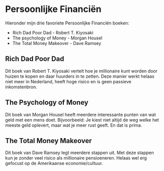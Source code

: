 # Persoonlijke Financiën

Hieronder mijn drie favoriete Persoonlijke Financiën boeken:

- Rich Dad Poor Dad - Robert T. Kiyosaki
- The psychology of Money - Morgan Housel
- The Total Money Makeover - Dave Ramsey

## Rich Dad Poor Dad

Dit boek van Robert T. Kiyosaki vertelt hoe je millionaire kunt worden door huizen te kopen en daar huurders in te zetten. 
Deze manier werkt helaas niet meer in Nederland, heeft hoge risico en is geen passieve inkomstenbron.

## The Psychology of Money

Dit boek van Morgan Housel heeft meerdere interessante punten van wat geld met een mens doet. 
Bijvoorbeeld: Je kiest niet altijd de weg welke het meeste geld oplevert, maar wat je meer rust geeft. En dat is prima.

## The Total Money Makeover

Dit boek van Dave Ramsey legt meerdere stappen uit. Met deze stappen kun je
zonder veel risico als millionaire pensioeneren.
Helaas wel erg gefocust op de Amerikaanse economie/cultuur.